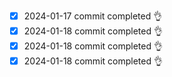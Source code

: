 - [x] 2024-01-17 commit completed 👌
- [x] 2024-01-18 commit completed 👌
- [x] 2024-01-18 commit completed 👌
- [x] 2024-01-18 commit completed 👌
